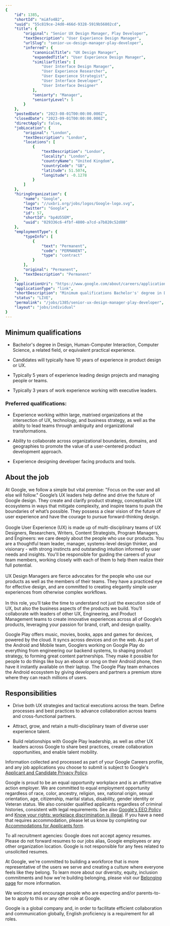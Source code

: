 ```yaml
---
{
	"id": 1385,
	"shortId": "miAfo4B2",
	"uuid": "55c819ce-24d0-466d-9328-5919b56802cd",
	"title": {
		"original": "Senior UX Design Manager, Play Developer",
		"textDescription": "User Experience Design Manager",
		"urlSlug": "senior-ux-design-manager-play-developer",
		"inferred": {
			"canonicalTitle": "UX Design Manager",
			"expandedTitle": "User Experience Design Manager",
			"similiarTitles": [
				"User Interface Design Manager",
				"User Experience Researcher",
				"User Experience Strategist",
				"User Interface Developer",
				"User Interface Designer"
			],
			"seniorty": "Manager",
			"seniortyLevel": 5
		}
	},
	"postedDate": "2023-08-01T00:00:00.000Z",
	"closedDate": "2023-09-01T00:00:00.000Z",
	"directApply": false,
	"jobLocation": {
		"original": "London",
		"textDescription": "London",
		"locations": [
			{
				"textDescription": "London",
				"locality": "London",
				"countryName": "United Kingdom",
				"countryCode": "GB",
				"latitude": 51.5074,
				"longitude": -0.1278
			}
		]
	},
	"hiringOrganization": {
		"name": "Google",
		"logo": "//uxbri.org/jobs/logos/Google-logo.svg",
		"twitter": "Google",
		"id": 57,
		"shortId": "bp4U55EM",
		"uuid": "029336c6-4fbf-4800-a7cd-a7b820c52d80"
	},
	"employmentType": {
		"typeInfo": [
			{
				"text": "Permanent",
				"code": "PERMANENT",
				"type": "contract"
			}
		],
		"original": "Permanent",
		"textDescription": "Permanent"
	},
	"applicationUri": "https://www.google.com/about/careers/applications/apply/6e3bcfe7-ee52-4a73-a0d2-72608cf20fea/form",
	"applicationType": "link",
	"shortDescription": "Minimum qualifications Bachelor's' degree in Design, Human-Computer- Interaction, Computer Science, a related field, or equivalent practical experience. Candidates will typically have 10 years of",
	"status": "LIVE",
	"permalink": "/jobs/1385/senior-ux-design-manager-play-developer",
	"layout": "jobs/individual"
}
---
```

<h2>Minimum qualifications</h2><ul><li><p>Bachelor's degree in Design, Human-Computer Interaction, Computer Science, a related field, or equivalent practical experience.</p></li><li><p>Candidates will typically have 10 years of experience in product design or UX.</p></li><li><p>Typically 5 years of experience leading design projects and managing people or teams.</p></li><li><p>Typically 3 years of work experience working with executive leaders.</p></li></ul><h3>Preferred qualifications:</h3><ul><li><p>Experience working within large, matrixed organizations at the intersection of UX, technology, and business strategy, as well as the ability to lead teams through ambiguity and organizational transformations.</p></li><li><p>Ability to collaborate across organizational boundaries, domains, and geographies to promote the value of a user-centered product development approach.</p></li><li><p>Experience designing developer facing products and tools.</p></li></ul><h2>About the job</h2><p>At Google, we follow a simple but vital premise: "Focus on the user and all else will follow." Google’s UX leaders help define and drive the future of Google design. They create and clarify product strategy, conceptualize UX ecosystems in ways that mitigate complexity, and inspire teams to push the boundaries of what’s possible. They possess a clear vision of the future of user experience and have the courage to pursue forward-thinking design.<br><br>Google User Experience (UX) is made up of multi-disciplinary teams of UX Designers, Researchers, Writers, Content Strategists, Program Managers, and Engineers: we care deeply about the people who use our products. You are a thoughtful team leader, manager, systems-level design thinker, and visionary - with strong instincts and outstanding intuition informed by user needs and insights. You'll be responsible for guiding the careers of your team members, working closely with each of them to help them realize their full potential.<br><br>UX Design Managers are fierce advocates for the people who use our products as well as the members of their teams. They have a practiced eye for effective design, and are committed to creating elegantly simple user experiences from otherwise complex workflows.<br><br>In this role, you’ll take the time to understand not just the execution side of UX, but also the business aspects of the products we build. You’ll collaborate with leaders of other UX, Engineering, and Product Management teams to create innovative experiences across all of Google’s products, leveraging your passion for brand, craft, and design quality.</p><p>Google Play offers music, movies, books, apps and games for devices, powered by the cloud. It syncs across devices and on the web. As part of the Android and Mobile team, Googlers working on Google Play do everything from engineering our backend systems, to shaping product strategy, to forming great content partnerships. They make it possible for people to do things like buy an ebook or song on their Android phone, then have it instantly available on their laptop. The Google Play team enhances the Android ecosystem by giving developers and partners a premium store where they can reach millions of users.</p><h2>Responsibilities</h2><ul><li><p>Drive both UX strategies and tactical executions across the team. Define processes and best practices to advance collaboration across teams and cross-functional partners.</p></li><li><p>Attract, grow, and retain a multi-disciplinary team of diverse user experience talent.</p></li><li><p>Build relationships with Google Play leadership, as well as other UX leaders across Google to share best practices, create collaboration opportunities, and enable talent mobility.</p></li></ul><p>Information collected and processed as part of your Google Careers profile, and any job applications you choose to submit is subject to Google's <a target="_blank" rel="noopener noreferrer nofollow" href="https://careers.google.com/privacy-policy/">Applicant and Candidate Privacy Policy</a>.</p><p>Google is proud to be an equal opportunity workplace and is an affirmative action employer. We are committed to equal employment opportunity regardless of race, color, ancestry, religion, sex, national origin, sexual orientation, age, citizenship, marital status, disability, gender identity or Veteran status. We also consider qualified applicants regardless of criminal histories, consistent with legal requirements. See also <a target="_blank" rel="noopener noreferrer nofollow" href="https://www.google.com/about/careers/applications/eeo/">Google's EEO Policy</a> and <a target="_blank" rel="noopener noreferrer nofollow" href="https://careers.google.com/jobs/dist/legal/EEOC_KnowYourRights_10_20.pdf">Know your rights: workplace discrimination is illegal</a>. If you have a need that requires accommodation, please let us know by completing our <a target="_blank" rel="noopener noreferrer nofollow" href="https://goo.gl/forms/aBt6Pu71i1kzpLHe2">Accommodations for Applicants form</a>.</p><p>To all recruitment agencies: Google does not accept agency resumes. Please do not forward resumes to our jobs alias, Google employees or any other organization location. Google is not responsible for any fees related to unsolicited resumes.</p><p>At Google, we're committed to building a workforce that is more representative of the users we serve and creating a culture where everyone feels like they belong. To learn more about our diversity, equity, inclusion commitments and how we're building belonging, please visit our <a target="_blank" rel="noopener noreferrer nofollow" href="https://about.google/belonging/">Belonging page</a> for more information.</p><p>We welcome and encourage people who are expecting and/or parents-to-be to apply to this or any other role at Google.</p><p>Google is a global company and, in order to facilitate efficient collaboration and communication globally, English proficiency is a requirement for all roles.</p>
